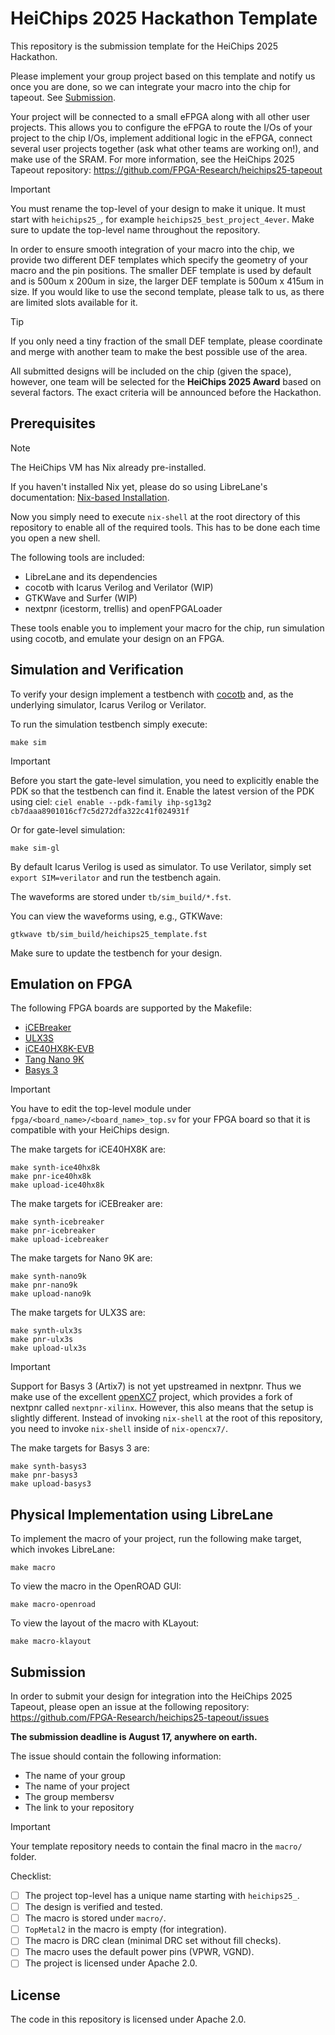 # HeiChips 2025 Hackathon Template

This repository is the submission template for the HeiChips 2025 Hackathon.

Please implement your group project based on this template and notify us once you are done, so we can integrate your macro into the chip for tapeout. See [Submission](#Submission).

Your project will be connected to a small eFPGA along with all other user projects. This allows you to configure the eFPGA to route the I/Os of your project to the chip I/Os, implement additional logic in the eFPGA, connect several user projects together (ask what other teams are working on!), and make use of the SRAM.
For more information, see the HeiChips 2025 Tapeout repository: https://github.com/FPGA-Research/heichips25-tapeout

> [!IMPORTANT]
> You must rename the top-level of your design to make it unique. It must start with `heichips25_`, for example `heichips25_best_project_4ever`.
> Make sure to update the top-level name throughout the repository.

In order to ensure smooth integration of your macro into the chip, we provide two different DEF templates which specify the geometry of your macro and the pin positions.
The smaller DEF template is used by default and is 500um x 200um in size, the larger DEF template is 500um x 415um in size. If you would like to use the second template, please talk to us, as there are limited slots available for it.

> [!TIP]
> If you only need a tiny fraction of the small DEF template, please coordinate and merge with another team to make the best possible use of the area.

All submitted designs will be included on the chip (given the space), however, one team will be selected for the **HeiChips 2025 Award** based on several factors. The exact criteria will be announced before the Hackathon.

## Prerequisites

> [!NOTE]
> The HeiChips VM has Nix already pre-installed.

If you haven't installed Nix yet, please do so using LibreLane's documentation: [Nix-based Installation](https://librelane.readthedocs.io/en/latest/getting_started/common/nix_installation/index.html). 

Now you simply need to execute `nix-shell` at the root directory of this repository to enable all of the required tools. This has to be done each time you open a new shell.

The following tools are included:

- LibreLane and its dependencies
- cocotb with Icarus Verilog and Verilator (WIP)
- GTKWave and Surfer (WIP)
- nextpnr (icestorm, trellis) and openFPGALoader

These tools enable you to implement your macro for the chip, run simulation using cocotb, and emulate your design on an FPGA.

## Simulation and Verification

To verify your design implement a testbench with [cocotb](https://www.cocotb.org/) and, as the underlying simulator, Icarus Verilog or Verilator.

To run the simulation testbench simply execute:

```
make sim
```

> [!IMPORTANT]
> Before you start the gate-level simulation, you need to explicitly enable the PDK so that the testbench can find it.
> Enable the latest version of the PDK using ciel: `ciel enable --pdk-family ihp-sg13g2 cb7daaa8901016cf7c5d272dfa322c41f024931f`

Or for gate-level simulation:

```
make sim-gl
```

By default Icarus Verilog is used as simulator. To use Verilator, simply set `export SIM=verilator` and run the testbench again.

The waveforms are stored under `tb/sim_build/*.fst`.

You can view the waveforms using, e.g., GTKWave:

```
gtkwave tb/sim_build/heichips25_template.fst
```

Make sure to update the testbench for your design.

## Emulation on FPGA

The following FPGA boards are supported by the Makefile:

- [iCEBreaker](https://icebreaker-fpga.org/)
- [ULX3S](https://radiona.org/ulx3s/)
- [iCE40HX8K-EVB](https://www.olimex.com/Products/FPGA/iCE40/iCE40HX8K-EVB/)
- [Tang Nano 9K](https://wiki.sipeed.com/hardware/en/tang/Tang-Nano-9K/Nano-9K.html)
- [Basys 3](https://digilent.com/reference/programmable-logic/basys-3/start)

> [!IMPORTANT]
> You have to edit the top-level module under `fpga/<board_name>/<board_name>_top.sv` for your FPGA board so that it is compatible with your HeiChips design.

The make targets for iCE40HX8K are:

```
make synth-ice40hx8k
make pnr-ice40hx8k
make upload-ice40hx8k
```

The make targets for iCEBreaker are:

```
make synth-icebreaker
make pnr-icebreaker
make upload-icebreaker
```

The make targets for Nano 9K are:

```
make synth-nano9k
make pnr-nano9k
make upload-nano9k
```

The make targets for ULX3S are:

```
make synth-ulx3s
make pnr-ulx3s
make upload-ulx3s
```

> [!IMPORTANT]
> Support for Basys 3 (Artix7) is not yet upstreamed in nextpnr. Thus we make use of the excellent [openXC7](https://github.com/openxc7) project, which provides a fork of nextpnr called `nextpnr-xilinx`.
> However, this also means that the setup is slightly different. Instead of invoking `nix-shell` at the root of this repository, you need to invoke `nix-shell` inside of `nix-opencx7/`.

The make targets for Basys 3 are:

```
make synth-basys3
make pnr-basys3
make upload-basys3
```


## Physical Implementation using LibreLane

To implement the macro of your project, run the following make target, which invokes LibreLane:

```
make macro
```

To view the macro in the OpenROAD GUI:

```
make macro-openroad
```

To view the layout of the macro with KLayout:

```
make macro-klayout
```

## Submission

In order to submit your design for integration into the HeiChips 2025 Tapeout, please open an issue at the following repository: https://github.com/FPGA-Research/heichips25-tapeout/issues

**The submission deadline is August 17, anywhere on earth.**

The issue should contain the following information:

- The name of your group
- The name of your project
- The group membersv
- The link to your repository

> [!IMPORTANT]
> Your template repository needs to contain the final macro in the `macro/` folder.

Checklist:

- [ ] The project top-level has a unique name starting with `heichips25_`.
- [ ] The design is verified and tested.
- [ ] The macro is stored under `macro/`.
- [ ] `TopMetal2` in the macro is empty (for integration).
- [ ] The macro is DRC clean (minimal DRC set without fill checks).
- [ ] The macro uses the default power pins (VPWR, VGND).
- [ ] The project is licensed under Apache 2.0.

## License

The code in this repository is licensed under Apache 2.0.
